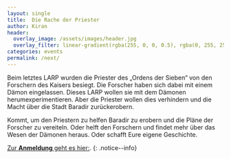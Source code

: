 ```yaml
---
layout: single
title:  Die Rache der Priester
author: Kiran
header:
  overlay_image: /assets/images/header.jpg
  overlay_filter: linear-gradient(rgba(255, 0, 0, 0.5), rgba(0, 255, 255, 0.5))
categories: events
permalink: /next/
---
```


Beim letztes LARP wurden die Priester des „Ordens der Sieben“ von den Forschern des Kaisers besiegt. Die Forscher haben sich dabei mit einem Dämon eingelassen. Dieses LARP wollen sie mit dem Dämonen herumexperimentieren. Aber die Priester wollen dies verhindern und die Macht über die Stadt Baradir zurückerobern.
 
Kommt, um den Priestern zu helfen Baradir zu erobern und die Pläne der Forscher zu vereiteln. Oder helft den Forschern und findet mehr über das Wesen der Dämonen heraus. Oder schafft Eure eigene Geschichte.

 





[Zur **Anmeldung** geht es hier:](/anmeldung).
{: .notice--info}

